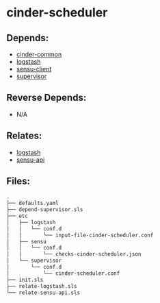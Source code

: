 # cinder-scheduler

## Depends:

  -  [cinder-common](/salt/cinder-common)
  -  [logstash](/salt/logstash)
  -  [sensu-client](/salt/sensu-client)
  -  [supervisor](/salt/supervisor)

## Reverse Depends:

  -  N/A

## Relates:

  -  [logstash](/salt/logstash)
  -  [sensu-api](/salt/sensu-api)

## Files:

```bash
.
├── defaults.yaml
├── depend-supervisor.sls
├── etc
│   ├── logstash
│   │   └── conf.d
│   │       └── input-file-cinder-scheduler.conf
│   ├── sensu
│   │   └── conf.d
│   │       └── checks-cinder-scheduler.json
│   └── supervisor
│       └── conf.d
│           └── cinder-scheduler.conf
├── init.sls
├── relate-logstash.sls
└── relate-sensu-api.sls
```
